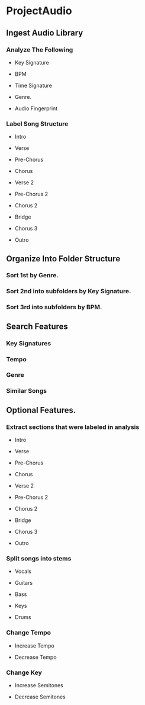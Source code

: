 # ProjectAudio

## Ingest Audio Library

### Analyze The Following

- Key Signature

- BPM

- Time Signature

- Genre.

- Audio Fingerprint

### Label Song Structure

- Intro

- Verse

- Pre-Chorus

- Chorus

- Verse 2

- Pre-Chorus 2

- Chorus 2

- Bridge

- Chorus 3

- Outro

## Organize Into Folder Structure

### Sort 1st by Genre.

### Sort 2nd into subfolders by Key Signature.

### Sort 3rd into subfolders by BPM.

## Search Features

### Key Signatures

### Tempo

### Genre

### Similar Songs

## Optional Features.

### Extract sections that were labeled in analysis

- Intro

- Verse

- Pre-Chorus

- Chorus

- Verse 2

- Pre-Chorus 2

- Chorus 2

- Bridge

- Chorus 3

- Outro

### Split songs into stems

- Vocals

- Guitars

- Bass

- Keys

- Drums

### Change Tempo

- Increase Tempo

- Decrease Tempo

### Change Key

- Increase Semitones

- Decrease Semitones

